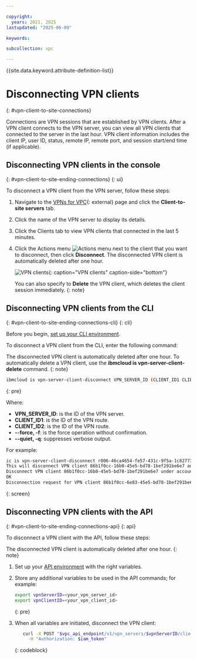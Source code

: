 ```yaml
---

copyright:
  years: 2021, 2025
lastupdated: "2025-06-09"

keywords:

subcollection: vpc

---
```


{{site.data.keyword.attribute-definition-list}}

# Disconnecting VPN clients
{: #vpn-client-to-site-connections}

Connections are VPN sessions that are established by VPN clients. After a VPN client connects to the VPN server, you can view all VPN clients that connected to the server in the last hour. VPN client information includes the client IP, user ID, status, remote IP, remote port, and session start/end time (if applicable).

## Disconnecting VPN clients in the console
{: #vpn-client-to-site-ending-connections}
{: ui}

To disconnect a VPN client from the VPN server, follow these steps:

1. Navigate to the [VPNs for VPC](https://cloud.ibm.com/infrastructure/network/vpngateways){: external} page and click the **Client-to-site servers** tab.
1. Click the name of the VPN server to display its details.
1. Click the Clients tab to view VPN clients that connected in the last 5 minutes.
1. Click the Actions menu ![Actions menu](../icons/action-menu-icon.svg "Actions") next to the client that you want to disconnect, then click **Disconnect**. The disconnected VPN client is automatically deleted after one hour.

   ![VPN clients](images/vpn-clients.png){: caption="VPN clients" caption-side="bottom"}

   You can also specify to **Delete** the VPN client, which deletes the client session immediately.
   {: note}

## Disconnecting VPN clients from the CLI
{: #vpn-client-to-site-ending-connections-cli}
{: cli}

Before you begin, [set up your CLI environment](/docs/vpc?topic=vpc-set-up-environment&interface=cli).

To disconnect a VPN client from the CLI, enter the following command:

The disconnected VPN client is automatically deleted after one hour. To automatically delete a VPN client, use the **ibmcloud is vpn-server-client-delete** command.
{: note}

```sh
ibmcloud is vpn-server-client-disconnect VPN_SERVER_ID (CLIENT_ID1 CLIENT_ID2 ...) [-f, --force] [-q, --quiet]
```
{: pre}

Where:

- **VPN_SERVER_ID**: is the ID of the VPN server.
- **CLIENT_ID1**: is the ID of the VPN route.
- **CLIENT_ID2**: is the ID of the VPN route.
- **--force, -f**: is the force operation without confirmation.
- **--quiet, -q**: suppresses verbose output.

For example:

```sh
ic is vpn-server-client-disconnect r006-46ca4654-fe57-431c-9f5a-1c82773b6e83 86b1f0cc-6e83-45e5-bd78-1bef291be6e7
This will disconnect VPN client 86b1f0cc-16b0-45e5-bd78-1bef291be6e7 and cannot be undone. Continue [y/N] ?> y
Disconnect VPN client 86b1f0cc-16b0-45e5-bd78-1bef291be6e7 under account IBM as user terry@ibm.com...
OK
Disconnection request for VPN client 86b1f0cc-6e83-45e5-bd78-1bef291be6e7 has been accepted.
```
{: screen}

## Disconnecting VPN clients with the API
{: #vpn-client-to-site-ending-connections-api}
{: api}

To disconnect a VPN client with the API, follow these steps:

The disconnected VPN client is automatically deleted after one hour.
{: note}

1. Set up your [API environment](/docs/vpc?topic=vpc-set-up-environment#api-prerequisites-setup) with the right variables.

1. Store any additional variables to be used in the API commands; for example:

   ```sh
   export vpnServerID=<your_vpn_server_id>
   export vpnClientID=<your_vpn_client_id>
   ```
   {: pre}

1. When all variables are initiated, disconnect the VPN client:

   ```sh
      curl -X POST "$vpc_api_endpoint/v1/vpn_servers/$vpnServerID/clients/$vpnClientID/disconnect?version=$api_version&generation=2" \
        -H "Authorization: $iam_token"
   ```
   {: codeblock}
